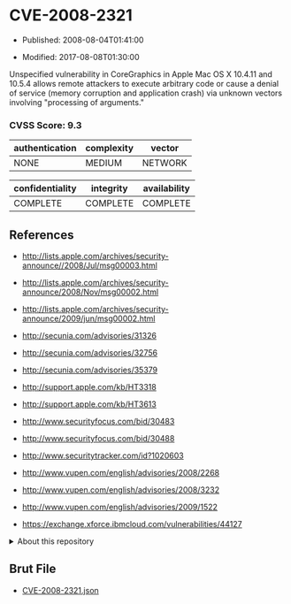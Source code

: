 # CVE-2008-2321

- Published: 2008-08-04T01:41:00

- Modified: 2017-08-08T01:30:00

Unspecified vulnerability in CoreGraphics in Apple Mac OS X 10.4.11 and 10.5.4 allows remote attackers to execute arbitrary code or cause a denial of service (memory corruption and application crash) via unknown vectors involving "processing of arguments."

### CVSS Score: **9.3**

| authentication | complexity | vector |
| --- | --- | --- |
| NONE | MEDIUM | NETWORK |

| confidentiality | integrity | availability |
| --- | --- | --- |
| COMPLETE | COMPLETE | COMPLETE |

## References

* http://lists.apple.com/archives/security-announce//2008/Jul/msg00003.html

* http://lists.apple.com/archives/security-announce/2008/Nov/msg00002.html

* http://lists.apple.com/archives/security-announce/2009/jun/msg00002.html

* http://secunia.com/advisories/31326

* http://secunia.com/advisories/32756

* http://secunia.com/advisories/35379

* http://support.apple.com/kb/HT3318

* http://support.apple.com/kb/HT3613

* http://www.securityfocus.com/bid/30483

* http://www.securityfocus.com/bid/30488

* http://www.securitytracker.com/id?1020603

* http://www.vupen.com/english/advisories/2008/2268

* http://www.vupen.com/english/advisories/2008/3232

* http://www.vupen.com/english/advisories/2009/1522

* https://exchange.xforce.ibmcloud.com/vulnerabilities/44127

<details>
<summary>About this repository</summary> 

  This repository is part of the project [Live Hack CVE](https://github.com/Live-Hack-CVE). Main website can be found [www.live-hack.org](https://www.live-hack.org) 
  
  Made by [Sn0wAlice](https://github.com/Sn0wAlice) for the people that care about security and need to have a feed of the latest CVEs. Hope you enjoy it, don't forget to star the repo and follow me on [Twitter](https://twitter.com/Sn0wAlice) and [Github](https://github.com/Sn0wAlice). And that is my [personnal website](https://www.alice-snow.me/)

  - [Home Page](https://github.com/Live-Hack-CVE)
  - [Framework](https://github.com/Live-Hack-CVE/cve-framework)
  - [CVE database](https://github.com/Live-Hack-CVE/full_database)
  - [Changelog](https://github.com/Live-Hack-CVE/Changelog)
</details>

## Brut File

* [CVE-2008-2321.json](https://raw.githubusercontent.com/Live-Hack-CVE/full_database/main/cves/2008/CVE-2008-2321.json)

